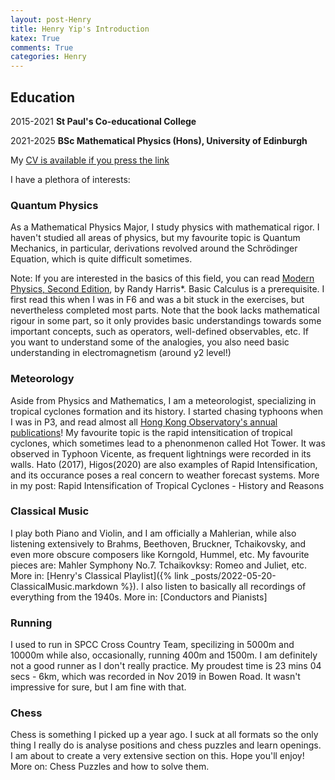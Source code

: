 ```yaml
---
layout: post-Henry
title: Henry Yip's Introduction
katex: True
comments: True
categories: Henry
---
```

## Education 
  2015-2021 **St Paul's Co-educational College**

  2021-2025 **BSc Mathematical Physics (Hons), University of Edinburgh**

My [CV is available if you press the link]({{site.url}}/assets/CV.pdf)

I have a plethora of interests: 

### Quantum Physics
As a Mathematical Physics Major, I study physics with mathematical rigor. I haven't studied all areas of physics, but my favourite topic is Quantum Mechanics, in particular, derivations revolved around the Schrödinger Equation, which is quite difficult sometimes.

Note: If you are interested in the basics of this field, you can read [Modern Physics, Second Edition](https://www.pearson.com/us/higher-education/math---science/physics---astronomy/physics---astronomy/intermediate-physics/modern-physics.html), by Randy Harris*. Basic Calculus is a prerequisite. I first read this when I was in F6 and was a bit stuck in the exercises, but nevertheless completed most parts. Note that the book lacks mathematical rigour in some part, so it only provides basic understandings towards some important concepts, such as operators, well-defined observables, etc. If you want to understand some of the analogies, you also need basic understanding in electromagnetism (around y2 level!)


### Meteorology
Aside from Physics and Mathematics, I am a meteorologist, specializing in tropical cyclones formation and its history. I started chasing typhoons when I was in P3, and read almost all [Hong Kong Observatory's annual publications](https://www.hko.gov.hk/en/publica/pubtc.htm)! My favourite topic is the rapid intensitication of tropical cyclones, which sometimes lead to a phenonmenon called Hot Tower. It was observed in Typhoon Vicente, as frequent lightnings were recorded in its walls. Hato (2017), Higos(2020) are also examples of Rapid Intensification, and its occurance poses a real concern to weather forecast systems. More in my post: Rapid Intensification of Tropical Cyclones - History and Reasons

### Classical Music

I play both Piano and Violin, and I am officially a Mahlerian, while also listening extensively to Brahms, Beethoven, Bruckner, Tchaikovsky, and even more obscure composers like Korngold, Hummel, etc. My favourite pieces are: Mahler Symphony No.7. Tchaikovksy: Romeo and Juliet, etc. More in: [Henry's Classical Playlist]({% link _posts/2022-05-20-ClassicalMusic.markdown %}). I also listen to basically all recordings of everything from the 1940s. More in: [Conductors and Pianists]

### Running

I used to run in SPCC Cross Country Team, specilizing in 5000m and 10000m while also, occasionally, running 400m and 1500m. I am definitely not a good runner as I don't really practice. My proudest time is 23 mins 04 secs - 6km, which was recorded in Nov 2019 in Bowen Road. It wasn't impressive for sure, but I am fine with that.

### Chess

Chess is something I picked up a year ago. I suck at all formats so the only thing I really do is analyse positions and chess puzzles and learn openings. I am about to create a very extensive section on this. Hope you'll enjoy!
More on: Chess Puzzles and how to solve them.


